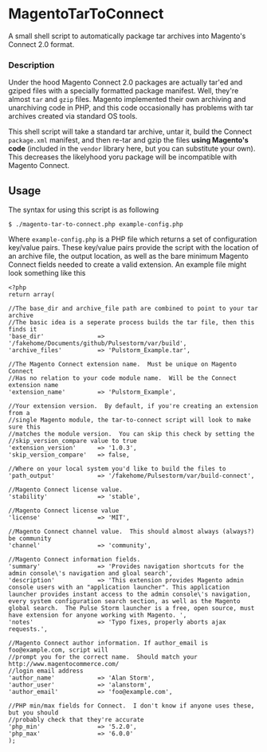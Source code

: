 MagentoTarToConnect
===================

A small shell script to automatically package tar archives into Magento's Connect 2.0 format. 

### Description

Under the hood Magento Connect 2.0 packages are actually tar'ed and gziped files with a specially formatted package manifest.  Well, they're almost `tar` and `gzip` files.  Magento implemented their own archiving and unarchiving code in PHP, and this code occasionally has problems with tar archives created via standard OS tools. 

This shell script will take a standard tar archive, untar it, build the Connect `package.xml` manifest, and then re-tar and gzip the files **using Magento's code** (included in the `vendor` library here, but you can substitute your own).  This decreases the likelyhood yoru package will be incompatible with Magento Connect. 

## Usage

The syntax for using this script is as following

    $ ./magento-tar-to-connect.php example-config.php
    
Where `example-config.php` is a PHP file which returns a set of configuration key/value pairs.  These key/value pairs provide the script with the location of an archive file, the output location, as well as the bare minimum Magento Connect fields needed to create a valid extension.  An example file might look something like this

    <?php
    return array(
    
    //The base_dir and archive_file path are combined to point to your tar archive
    //The basic idea is a seperate process builds the tar file, then this finds it
    'base_dir'               => '/fakehome/Documents/github/Pulsestorm/var/build',
    'archive_files'          => 'Pulstorm_Example.tar',
    
    //The Magento Connect extension name.  Must be unique on Magento Connect
    //Has no relation to your code module name.  Will be the Connect extension name
    'extension_name'         => 'Pulstorm_Example',
    
    //Your extension version.  By default, if you're creating an extension from a 
    //single Magento module, the tar-to-connect script will look to make sure this
    //matches the module version.  You can skip this check by setting the 
    //skip_version_compare value to true
    'extension_version'      => '1.0.3',
    'skip_version_compare'   => false,
    
    //Where on your local system you'd like to build the files to
    'path_output'            => '/fakehome/Pulsestorm/var/build-connect',
    
    //Magento Connect license value. 
    'stability'              => 'stable',
    
    //Magento Connect license value 
    'license'                => 'MIT',
    
    //Magento Connect channel value.  This should almost always (always?) be community
    'channel'                => 'community',
    
    //Magento Connect information fields.
    'summary'                => 'Provides navigation shortcuts for the admin console\'s navigation and gloal search',
    'description'            => 'This extension provides Magento admin console users with an "application launcher". This application launcher provides instant access to the admin console\'s navigation, every system configuration search section, as well as the Magento global search.  The Pulse Storm launcher is a free, open source, must have extension for anyone working with Magento. ',
    'notes'                  => 'Typo fixes, properly aborts ajax requests.',
    
    //Magento Connect author information. If author_email is foo@example.com, script will
    //prompt you for the correct name.  Should match your http://www.magentocommerce.com/
    //login email address
    'author_name'            => 'Alan Storm',
    'author_user'            => 'alanstorm',
    'author_email'           => 'foo@example.com',
    
    //PHP min/max fields for Connect.  I don't know if anyone uses these, but you should
    //probably check that they're accurate
    'php_min'                => '5.2.0',
    'php_max'                => '6.0.0'
    );
